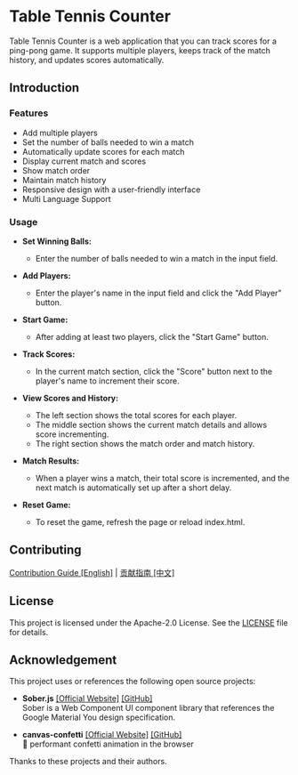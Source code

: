 # Table Tennis Counter
Table Tennis Counter is a web application that you can track scores for a ping-pong game. It supports multiple players, keeps track of the match history, and updates scores automatically.  
  
## Introduction
### Features
+ Add multiple players  
+ Set the number of balls needed to win a match  
+ Automatically update scores for each match  
+ Display current match and scores  
+ Show match order  
+ Maintain match history  
+ Responsive design with a user-friendly interface  
+ Multi Language Support  
  
### Usage
+ **Set Winning Balls:**
  + Enter the number of balls needed to win a match in the input field.  
  
+ **Add Players:**
  + Enter the player's name in the input field and click the "Add Player" button.  
  
+ **Start Game:**
  + After adding at least two players, click the "Start Game" button.  
  
+ **Track Scores:**
  + In the current match section, click the "Score" button next to the player's name to increment their score.  
  
+ **View Scores and History:**
  + The left section shows the total scores for each player.  
  + The middle section shows the current match details and allows score incrementing.  
  + The right section shows the match order and match history.  
  
+ **Match Results:**
  + When a player wins a match, their total score is incremented, and the next match is automatically set up after a short delay.  
  
+ **Reset Game:**
  + To reset the game, refresh the page or reload index.html.  

## Contributing
[Contribution Guide [English]](./CONTRIBUTING.md) | [贡献指南 [中文]](./docs/CONTRIBUTING.zh-CN.md)  

## License
This project is licensed under the Apache-2.0 License. See the [LICENSE](./LICENSE) file for details.  

## Acknowledgement
This project uses or references the following open source projects:  

- **Sober.js** [[Official Website]](https://soberjs.com) [[GitHub]](https://github.com/apprat/sober)  
  Sober is a Web Component UI component library that references the Google Material You design specification.

- **canvas-confetti** [[Official Website]](https://catdad.github.io/canvas-confetti/) [[GitHub]](https://github.com/catdad/canvas-confetti)  
  🎉 performant confetti animation in the browser

Thanks to these projects and their authors.  